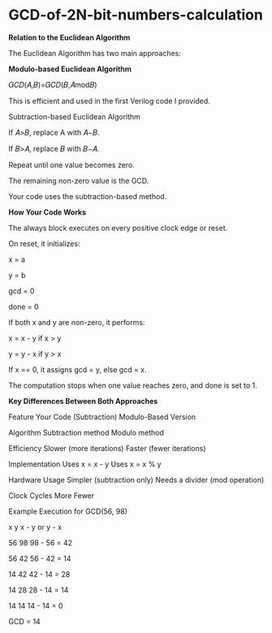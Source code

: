 # GCD-of-2N-bit-numbers-calculation

**Relation to the Euclidean Algorithm**

The Euclidean Algorithm has two main approaches:

**Modulo-based Euclidean Algorithm**

𝐺𝐶𝐷(𝐴,𝐵)=𝐺𝐶𝐷(𝐵,𝐴mod𝐵)

This is efficient and used in the first Verilog code I provided.

Subtraction-based Euclidean Algorithm

If 𝐴>𝐵, replace A with 𝐴−𝐵.

If 𝐵>𝐴, replace 𝐵 with 𝐵−𝐴.

Repeat until one value becomes zero.

The remaining non-zero value is the GCD.

Your code uses the subtraction-based method.

**How Your Code Works**

The always block executes on every positive clock edge or reset.

On reset, it initializes:

x = a

y = b

gcd = 0

done = 0

If both x and y are non-zero, it performs:

x = x - y if x > y

y = y - x if y > x

If x == 0, it assigns gcd = y, else gcd = x.

The computation stops when one value reaches zero, and done is set to 1.

**Key Differences Between Both Approaches**

Feature	Your Code (Subtraction)	Modulo-Based Version

Algorithm	Subtraction method	Modulo method

Efficiency	Slower (more iterations)	Faster (fewer iterations)

Implementation	Uses x = x - y	Uses x = x % y

Hardware Usage	Simpler (subtraction only)	Needs a divider (mod operation)

Clock Cycles	More	Fewer

Example Execution for GCD(56, 98)

x	   y	x - y or y - x

56	98	98 - 56 = 42

56	42	56 - 42 = 14

14	42	42 - 14 = 28

14	28	28 - 14 = 14

14	14	14 - 14 = 0

GCD = 14	

